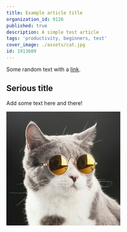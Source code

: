 ```yaml
---
title: Example article title
organization_id: 9126
published: true
description: A simple test article
tags: 'productivity, beginners, test'
cover_image: ./assets/cat.jpg
id: 1913609
---
```


Some random text with a [link](https://code.visualstudio.com).

## Serious title

Add some text here and there!

![and some pictures too](./assets/cat.jpg)



